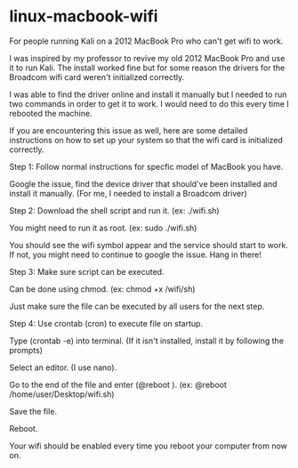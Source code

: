 # linux-macbook-wifi
For people running Kali on a 2012 MacBook Pro who can't get wifi to work.


I was inspired by my professor to revive my old 2012 MacBook Pro and use it to run Kali. The install worked fine but for some reason the drivers for the Broadcom wifi card weren't initialized correctly.

I was able to find the driver online and install it manually but I needed to run two commands in order to get it to work. I would need to do this every time I rebooted the machine.

If you are encountering this issue as well, here are some detailed instructions on how to set up your system so that the wifi card is initialized correctly.

Step 1: Follow normal instructions for specfic model of MacBook you have.

Google the issue, find the device driver that should've been installed and install it manually.
(For me, I needed to install a Broadcom driver)

Step 2: Download the shell script and run it. (ex: ./wifi.sh)

You might need to run it as root. (ex: sudo ./wifi.sh) 

You should see the wifi symbol appear and the service should start to work. If not, you might need to continue to google the issue. Hang in there!

Step 3: Make sure script can be executed.

Can be done using chmod. (ex: chmod +x /wifi/sh)

Just make sure the file can be executed by all users for the next step.

Step 4: Use crontab (cron) to execute file on startup.

Type (crontab -e) into terminal. (If it isn't installed, install it by following the prompts)

Select an editor. (I use nano).

Go to the end of the file and enter (@reboot  <path to file>). (ex: @reboot  /home/user/Desktop/wifi.sh)

Save the file.

Reboot.

Your wifi should be enabled every time you reboot your computer from now on.
